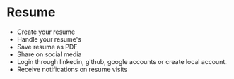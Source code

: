 # Resume
- Create your resume 
- Handle your resume's
- Save resume as PDF
- Share on social media
- Login through linkedin, github, google accounts or create local account.
- Receive notifications on resume visits
